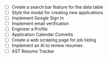 - [ ] Create a search bar feature for the data table
- [ ] Style the modal for creating new applications
- [ ] Implement Google Sign In
- [ ] Implement email verification
- [ ] Engineer a Profile
- [ ] Application Calendar Commits
- [ ] Create a web scraping page for job listing
- [ ] Implement an Ai to review resumes
- [ ] AST Resume Tracker
